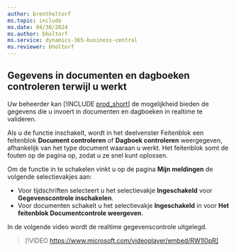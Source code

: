 ```yaml
---
author: brentholtorf
ms.topic: include
ms.date: 04/30/2024
ms.author: bholtorf
ms.service: dynamics-365-business-central
ms.reviewer: bholtorf
---
```

## Gegevens in documenten en dagboeken controleren terwijl u werkt

Uw beheerder kan [!INCLUDE [prod_short](prod_short.md)] de mogelijkheid bieden de gegevens die u invoert in documenten en dagboeken in realtime te valideren.

Als u de functie inschakelt, wordt in het deelvenster Feitenblok een feitenblok **Document controleren** of **Dagboek controleren** weergegeven, afhankelijk van het type document waaraan u werkt. Het feitenblok somt de fouten op de pagina op, zodat u ze snel kunt oplossen.

Om de functie in te schakelen vinkt u op de pagina **Mijn meldingen** de volgende selectievakjes aan:

* Voor tijdschriften selecteert u het selectievakje **Ingeschakeld** voor **Gegevenscontrole inschakelen**.
* Voor documenten schakelt u het selectievakje **Ingeschakeld** in voor **Het feitenblok Documentcontrole weergeven**.

In de volgende video wordt de realtime gegevenscontrole uitgelegd.

> [!VIDEO https://www.microsoft.com/videoplayer/embed/RW1l0pR]